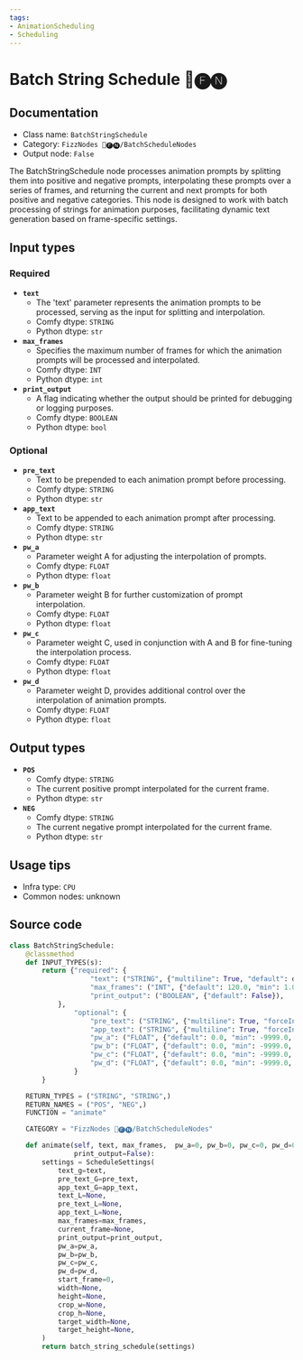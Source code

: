 ```yaml
---
tags:
- AnimationScheduling
- Scheduling
---
```


# Batch String Schedule 📅🅕🅝
## Documentation
- Class name: `BatchStringSchedule`
- Category: `FizzNodes 📅🅕🅝/BatchScheduleNodes`
- Output node: `False`

The BatchStringSchedule node processes animation prompts by splitting them into positive and negative prompts, interpolating these prompts over a series of frames, and returning the current and next prompts for both positive and negative categories. This node is designed to work with batch processing of strings for animation purposes, facilitating dynamic text generation based on frame-specific settings.
## Input types
### Required
- **`text`**
    - The 'text' parameter represents the animation prompts to be processed, serving as the input for splitting and interpolation.
    - Comfy dtype: `STRING`
    - Python dtype: `str`
- **`max_frames`**
    - Specifies the maximum number of frames for which the animation prompts will be processed and interpolated.
    - Comfy dtype: `INT`
    - Python dtype: `int`
- **`print_output`**
    - A flag indicating whether the output should be printed for debugging or logging purposes.
    - Comfy dtype: `BOOLEAN`
    - Python dtype: `bool`
### Optional
- **`pre_text`**
    - Text to be prepended to each animation prompt before processing.
    - Comfy dtype: `STRING`
    - Python dtype: `str`
- **`app_text`**
    - Text to be appended to each animation prompt after processing.
    - Comfy dtype: `STRING`
    - Python dtype: `str`
- **`pw_a`**
    - Parameter weight A for adjusting the interpolation of prompts.
    - Comfy dtype: `FLOAT`
    - Python dtype: `float`
- **`pw_b`**
    - Parameter weight B for further customization of prompt interpolation.
    - Comfy dtype: `FLOAT`
    - Python dtype: `float`
- **`pw_c`**
    - Parameter weight C, used in conjunction with A and B for fine-tuning the interpolation process.
    - Comfy dtype: `FLOAT`
    - Python dtype: `float`
- **`pw_d`**
    - Parameter weight D, provides additional control over the interpolation of animation prompts.
    - Comfy dtype: `FLOAT`
    - Python dtype: `float`
## Output types
- **`POS`**
    - Comfy dtype: `STRING`
    - The current positive prompt interpolated for the current frame.
    - Python dtype: `str`
- **`NEG`**
    - Comfy dtype: `STRING`
    - The current negative prompt interpolated for the current frame.
    - Python dtype: `str`
## Usage tips
- Infra type: `CPU`
- Common nodes: unknown


## Source code
```python
class BatchStringSchedule:
    @classmethod
    def INPUT_TYPES(s):
        return {"required": {
                    "text": ("STRING", {"multiline": True, "default": defaultPrompt}),
                    "max_frames": ("INT", {"default": 120.0, "min": 1.0, "max": 999999.0, "step": 1.0}),
                    "print_output": ("BOOLEAN", {"default": False}),
            },
                "optional": {
                    "pre_text": ("STRING", {"multiline": True, "forceInput": True}),
                    "app_text": ("STRING", {"multiline": True, "forceInput": True}),
                    "pw_a": ("FLOAT", {"default": 0.0, "min": -9999.0, "max": 9999.0, "step": 0.1, "forceInput": True }),
                    "pw_b": ("FLOAT", {"default": 0.0, "min": -9999.0, "max": 9999.0, "step": 0.1, "forceInput": True }),
                    "pw_c": ("FLOAT", {"default": 0.0, "min": -9999.0, "max": 9999.0, "step": 0.1, "forceInput": True }),
                    "pw_d": ("FLOAT", {"default": 0.0, "min": -9999.0, "max": 9999.0, "step": 0.1, "forceInput": True }),
                }
        }

    RETURN_TYPES = ("STRING", "STRING",)
    RETURN_NAMES = ("POS", "NEG",)
    FUNCTION = "animate"

    CATEGORY = "FizzNodes 📅🅕🅝/BatchScheduleNodes"

    def animate(self, text, max_frames,  pw_a=0, pw_b=0, pw_c=0, pw_d=0, pre_text='', app_text='',
                print_output=False):
        settings = ScheduleSettings(
            text_g=text,
            pre_text_G=pre_text,
            app_text_G=app_text,
            text_L=None,
            pre_text_L=None,
            app_text_L=None,
            max_frames=max_frames,
            current_frame=None,
            print_output=print_output,
            pw_a=pw_a,
            pw_b=pw_b,
            pw_c=pw_c,
            pw_d=pw_d,
            start_frame=0,
            width=None,
            height=None,
            crop_w=None,
            crop_h=None,
            target_width=None,
            target_height=None,
        )
        return batch_string_schedule(settings)

```
